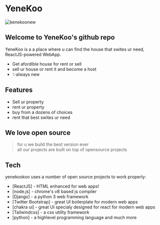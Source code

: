 # YeneKoo

![kenekoonew](https://user-images.githubusercontent.com/72988773/196527851-d763f02b-4d6d-4e83-8f5a-651600fa499b.png)

## Welcome to YeneKoo's github repo

YeneKoo is a a place where u can find the house that swites ur need,
ReactJS-powered WebApp.

-   Get afordible house for rent or sell
-   sell ur house or rent it and become a host
-   ✨always new

## Features

-   Sell ur property
-   rent ur property
-   buy from a dozens of choices
-   rent that best swites ur need

## We love open source

> for u we build the best version ever <br>
> all our projects are built on top of opensource projects

## Tech

yenekookoo uses a number of open source projects to work properly:

-   [ReactJS] - HTML enhanced for web apps!
-   [node.js] - chrome's v8 based js compiler
-   [Django] - a python 3 web framework
-   [Twitter Bootstrap] - great UI boilerplate for modern web apps
-   [chakra ui] - great UI specialy designed for react for modern web apps
-   [Tailwindcss] - a css utility framework
-   [python] - a highlevel programming language and much more



